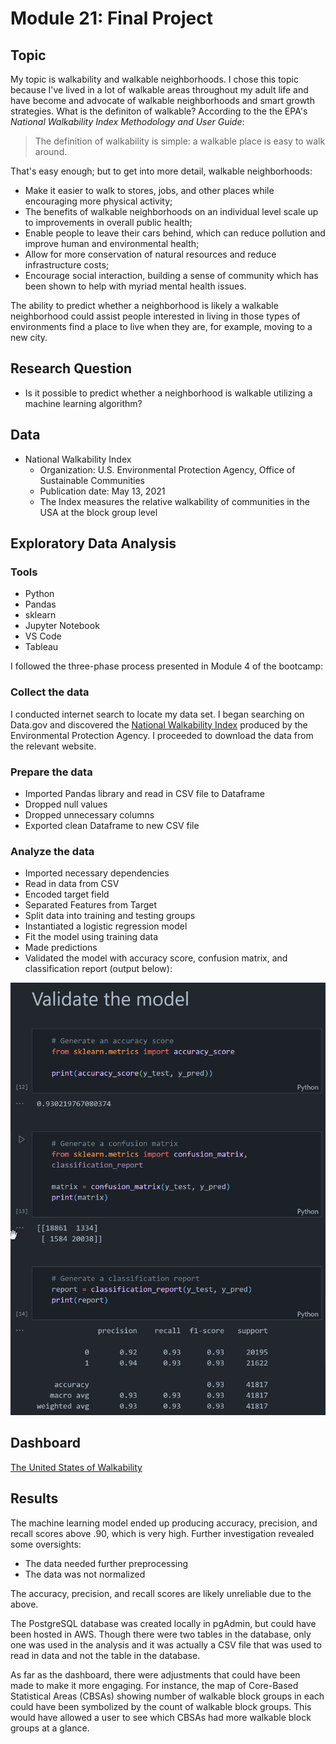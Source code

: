 # Module 21: Final Project

## Topic

My topic is walkability and walkable neighborhoods. I chose this topic because I've lived in a lot of walkable areas throughout my adult life and have become and advocate of walkable neighborhoods and smart growth strategies. What is the definiton of walkable? According to the the EPA's *National Walkability Index Methodology and User Guide*:


> The definition of walkability is simple: a walkable place is easy to walk around.


That's easy enough; but to get into more detail, walkable neighborhoods:

* Make it easier to walk to stores, jobs, and other places while encouraging more physical activity;
* The benefits of walkable neighborhoods on an individual level scale up to improvements in overall public health;
* Enable people to leave their cars behind, which can reduce pollution and improve human and environmental health;
* Allow for more conservation of natural resources and reduce infrastructure costs;
* Encourage social interaction, building a sense of community which has been shown to help with myriad mental health issues.

The ability to predict whether a neighborhood is likely a walkable neighborhood could assist people interested in living in those types of environments find a place to live when they are, for example, moving to a new city.


## Research Question

* Is it possible to predict whether a neighborhood is walkable utilizing a machine learning algorithm?


## Data

* National Walkability Index
    * Organization: U.S. Environmental Protection Agency, Office of Sustainable Communities
    * Publication date: May 13, 2021
    * The Index measures the relative walkability of communities in the USA at the block group level

## Exploratory Data Analysis

### Tools

* Python
* Pandas
* sklearn
* Jupyter Notebook
* VS Code
* Tableau

I followed the three-phase process presented in Module 4 of the bootcamp:

### Collect the data

I conducted internet search to locate my data set. I began searching on Data.gov and discovered the [National Walkability Index](https://catalog.data.gov/dataset/walkability-index) produced by the Environmental Protection Agency. I proceeded to download the data from the relevant website.

### Prepare the data

* Imported Pandas library and read in CSV file to Dataframe
* Dropped null values
* Dropped unnecessary columns
* Exported clean Dataframe to new CSV file

### Analyze the data

* Imported necessary dependencies
* Read in data from CSV
* Encoded target field
* Separated Features from Target
* Split data into training and testing groups
* Instantiated a logistic regression model
* Fit the model using training data
* Made predictions
* Validated the model with accuracy score, confusion matrix, and classification report (output below):

![Model Validation](Model_Validation.png)


## Dashboard

[The United States of Walkability](https://public.tableau.com/app/profile/benjamin.prentice/viz/TheUnitedStatesofWalkability/TheUnitedStatesofWalkability)


## Results

The machine learning model ended up producing accuracy, precision, and recall scores above .90, which is very high. Further investigation revealed some oversights:

* The data needed further preprocessing
* The data was not normalized

The accuracy, precision, and recall scores are likely unreliable due to the above.

The PostgreSQL database was created locally in pgAdmin, but could have been hosted in AWS. Though there were two tables in the database, only one was used in the analysis and it was actually a CSV file that was used to read in data and not the table in the database.

As far as the dashboard, there were adjustments that could have been made to make it more engaging. For instance, the map of Core-Based Statistical Areas (CBSAs) showing number of walkable block groups in each could have been symbolized by the count of walkable block groups. This would have allowed a user to see which CBSAs had more walkable block groups at a glance.